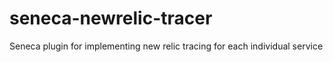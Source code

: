 # seneca-newrelic-tracer
Seneca plugin for implementing new relic tracing for each individual service
